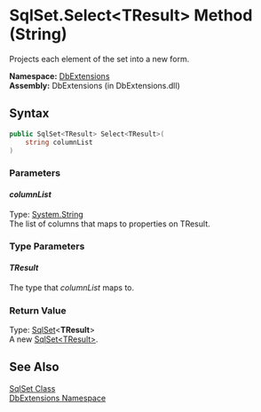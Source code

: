 SqlSet.Select&lt;TResult> Method (String)
=========================================
Projects each element of the set into a new form.

**Namespace:** [DbExtensions][1]  
**Assembly:** DbExtensions (in DbExtensions.dll)

Syntax
------

```csharp
public SqlSet<TResult> Select<TResult>(
	string columnList
)

```

### Parameters

#### *columnList*
Type: [System.String][2]  
The list of columns that maps to properties on TResult.

### Type Parameters

#### *TResult*
The type that *columnList* maps to.

### Return Value
Type: [SqlSet][3]&lt;**TResult**>  
A new [SqlSet&lt;TResult>][3].

See Also
--------
[SqlSet Class][4]  
[DbExtensions Namespace][1]  

[1]: ../README.md
[2]: http://msdn.microsoft.com/en-us/library/s1wwdcbf
[3]: ../SqlSet_1/README.md
[4]: README.md